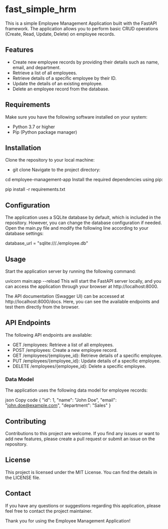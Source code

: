 # fast_simple_hrm
This is a simple Employee Management Application built with the FastAPI framework. The application allows you to perform basic CRUD operations (Create, Read, Update, Delete) on employee records.

## Features
- Create new employee records by providing their details such as name, email, and department.
- Retrieve a list of all employees.
- Retrieve details of a specific employee by their ID.
- Update the details of an existing employee.
- Delete an employee record from the database.

## Requirements
Make sure you have the following software installed on your system:

- Python 3.7 or higher
- Pip (Python package manager)

## Installation
Clone the repository to your local machine:

- git clone <repository-url>
Navigate to the project directory:

cd employee-management-app
Install the required dependencies using pip:

pip install -r requirements.txt
## Configuration
The application uses a SQLite database by default, which is included in the repository. However, you can change the database configuration if needed. Open the main.py file and modify the following line according to your database settings:

database_url = "sqlite:///./employee.db"
## Usage
Start the application server by running the following command:

uvicorn main:app --reload
This will start the FastAPI server locally, and you can access the application through your browser at http://localhost:8000.

The API documentation (Swagger UI) can be accessed at http://localhost:8000/docs. Here, you can see the available endpoints and test them directly from the browser.

## API Endpoints
The following API endpoints are available:

- GET /employees: Retrieve a list of all employees.
- POST /employees: Create a new employee record.
- GET /employees/{employee_id}: Retrieve details of a specific employee.
- PUT /employees/{employee_id}: Update details of a specific employee.
- DELETE /employees/{employee_id}: Delete a specific employee.

### Data Model
The application uses the following data model for employee records:

json
Copy code
{
  "id": 1,
  "name": "John Doe",
  "email": "john.doe@example.com",
  "department": "Sales"
}
## Contributing
Contributions to this project are welcome. If you find any issues or want to add new features, please create a pull request or submit an issue on the repository.

## License
This project is licensed under the MIT License. You can find the details in the LICENSE file.

## Contact
If you have any questions or suggestions regarding this application, please feel free to contact the project maintainer.

Thank you for using the Employee Management Application!